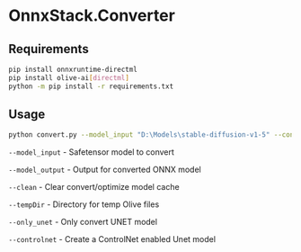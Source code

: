 ﻿# OnnxStack.Converter

## Requirements
```bash
pip install onnxruntime-directml
pip install olive-ai[directml]
python -m pip install -r requirements.txt
```

## Usage
```bash
python convert.py --model_input "D:\Models\stable-diffusion-v1-5" --controlnet
```

`--model_input`  - Safetensor model to convert

`--model_output`  - Output for converted ONNX model

`--clean`  - Clear convert/optimize model cache

`--tempDir`  - Directory for temp Olive files

`--only_unet`  - Only convert UNET model

`--controlnet`  - Create a ControlNet enabled Unet model